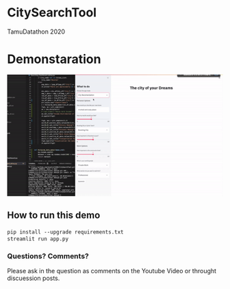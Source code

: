 # CitySearchTool
TamuDatathon 2020

# Demonstaration
![Demo](demo.gif)

## How to run this demo
```
pip install --upgrade requirements.txt
streamlit run app.py
```

### Questions? Comments?

Please ask in the question as comments on the Youtube Video or throught discuession posts.
